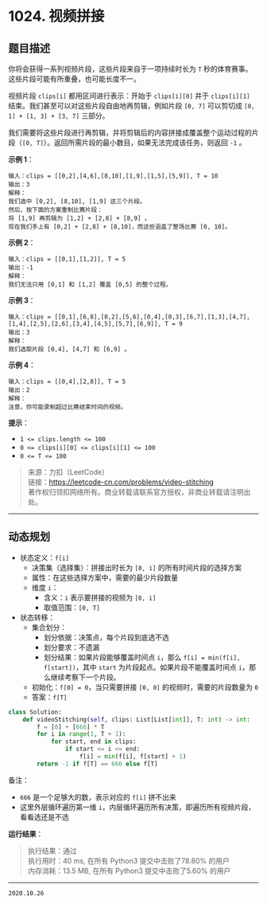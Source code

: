 # 1024. 视频拼接

## 题目描述

你将会获得一系列视频片段，这些片段来自于一项持续时长为 `T` 秒的体育赛事。这些片段可能有所重叠，也可能长度不一。

视频片段 `clips[i]` 都用区间进行表示：开始于 `clips[i][0]` 并于 `clips[i][1]` 结束。我们甚至可以对这些片段自由地再剪辑，例如片段 `[0, 7]` 可以剪切成 `[0, 1] + [1, 3] + [3, 7]` 三部分。

我们需要将这些片段进行再剪辑，并将剪辑后的内容拼接成覆盖整个运动过程的片段（`[0, T]`）。返回所需片段的最小数目，如果无法完成该任务，则返回 `-1` 。

**示例 1**：

```text
输入：clips = [[0,2],[4,6],[8,10],[1,9],[1,5],[5,9]], T = 10
输出：3
解释：
我们选中 [0,2], [8,10], [1,9] 这三个片段。
然后，按下面的方案重制比赛片段：
将 [1,9] 再剪辑为 [1,2] + [2,8] + [8,9] 。
现在我们手上有 [0,2] + [2,8] + [8,10]，而这些涵盖了整场比赛 [0, 10]。
```

**示例 2**：

```text
输入：clips = [[0,1],[1,2]], T = 5
输出：-1
解释：
我们无法只用 [0,1] 和 [1,2] 覆盖 [0,5] 的整个过程。
```

**示例 3**：

```text
输入：clips = [[0,1],[6,8],[0,2],[5,6],[0,4],[0,3],[6,7],[1,3],[4,7],[1,4],[2,5],[2,6],[3,4],[4,5],[5,7],[6,9]], T = 9
输出：3
解释：
我们选取片段 [0,4], [4,7] 和 [6,9] 。
```

**示例 4**：

```text
输入：clips = [[0,4],[2,8]], T = 5
输出：2
解释：
注意，你可能录制超过比赛结束时间的视频。
```

**提示**：

- `1 <= clips.length <= 100`
- `0 <= clips[i][0] <= clips[i][1] <= 100`
- `0 <= T <= 100`

> 来源：力扣（LeetCode）  
> 链接：<https://leetcode-cn.com/problems/video-stitching>  
> 著作权归领扣网络所有。商业转载请联系官方授权，非商业转载请注明出处。

---

## 动态规划

- 状态定义：`f[i]`
  - 决策集（选择集）：拼接出时长为 `[0, i]` 的所有时间片段的选择方案
  - 属性：在这些选择方案中，需要的最少片段数量
  - 维度 `i`：
    - 含义：`i` 表示要拼接的视频为 `[0, i]`
    - 取值范围：`[0, T]`
- 状态转移：
  - 集合划分：
    - 划分依据：决策点，每个片段到底选不选
    - 划分要求：不遗漏
    - 划分结果：如果片段能够覆盖时间点 `i`，那么 `f[i] = min(f[i], f[start])`，其中 `start` 为片段起点。如果片段不能覆盖时间点 `i`，那么继续考察下一个片段。
  - 初始化：`f[0] = 0`，当只需要拼接 `[0, 0]` 的视频时，需要的片段数量为 `0`
  - 答案：`f[T]`

```python
class Solution:
    def videoStitching(self, clips: List[List[int]], T: int) -> int:
        f = [0] + [666] * T
        for i in range(1, T + 1):
            for start, end in clips:
                if start <= i <= end:
                    f[i] = min(f[i], f[start] + 1)
        return -1 if f[T] == 666 else f[T]
```

备注：

- `666` 是一个足够大的数，表示对应的 `f[i]` 拼不出来
- 这里外层循环遍历第一维 `i`，内层循环遍历所有决策，即遍历所有视频片段，看看选还是不选

**运行结果**：

> 执行结果：通过  
> 执行用时：40 ms, 在所有 Python3 提交中击败了78.80% 的用户  
> 内存消耗：13.5 MB, 在所有 Python3 提交中击败了5.60% 的用户

---

`2020.10.26`
